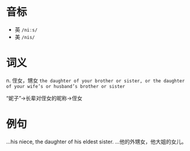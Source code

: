 # 音标

- 英 `/niːs/`
- 美 `/nis/`

# 词义

n. 侄女，甥女
`the daughter of your brother or sister, or the daughter of your wife’s or husband’s brother or sister`



“妮子”→长辈对侄女的昵称→侄女

# 例句

...his niece, the daughter of his eldest sister.
…他的外甥女，他大姐的女儿。


